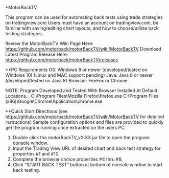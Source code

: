 *MotorBackTV

This program can be used for automating back tests using trade strategies on tradingview.com  Users must have an account
on tradingview.com, be familiar with saving/editing chart layouts, and how to choose/utilize back testing strategies.

Review the MotorBackTV Wiki Page Here: https://github.com/motorback/motorBackTV/wiki/MotorBackTV
Download Latest Program Release Here: https://github.com/motorback/motorBackTV/releases


**PC Requirements
OS: Windows 8 or newer (developed/tested on Windows 10) (Linux and MAC support pending)
Java: Java 8 or newer  (developed/tested on Java 8)
Browser: FireFox or Chrome

NOTE: Program Developed and Tested With Browser Installed At Default Locations...
	C:\Program Files\Mozilla Firefox\firefox.exe
	C:\Program Files (x86)\Google\Chrome\Application\chrome.exe

**Quick Start Directions (see https://github.com/motorback/motorBackTV/wiki/MotorBackTV for detailed instructions)
Sample configuration options and files are provided to quickly get the program running once extracted on the users PC.
1. Double click the motorBackTV_vX.XX.jar file to open the program console window.
2. Input the Trading View URL of desired chart and back test strategy for properties #1 and #10.
3. Complete the browser choice properties #4 thru #8.
4. Click "START BACK TEST" button at bottom of console window to start back testing.
